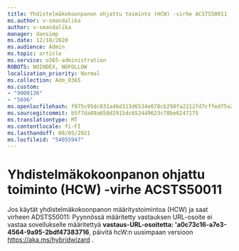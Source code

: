 ```yaml
---
title: Yhdistelmäkokoonpanon ohjattu toiminto (HCW) -virhe ACSTS50011
ms.author: v-smandalika
author: v-smandalika
manager: dansimp
ms.date: 12/18/2020
ms.audience: Admin
ms.topic: article
ms.service: o365-administration
ROBOTS: NOINDEX, NOFOLLOW
localization_priority: Normal
ms.collection: Adm_O365
ms.custom:
- "9000136"
- "5696"
ms.openlocfilehash: f075c95dc831a46d313d6534e078cb298fa2212fd7cffed75a2953e7e80603a9
ms.sourcegitcommit: b5f7da89a650d2915dc652449623c78be6247175
ms.translationtype: MT
ms.contentlocale: fi-FI
ms.lasthandoff: 08/05/2021
ms.locfileid: "54055947"
---
```

# <a name="hybrid-configuration-wizard-hcw-error-acsts50011"></a>Yhdistelmäkokoonpanon ohjattu toiminto (HCW) -virhe ACSTS50011

Jos käytät yhdistelmäkokoonpanon määritystoimintoa (HCW) ja saat virheen ADSTS50011: Pyynnössä määritetty vastauksen URL-osoite ei vastaa sovellukselle määritettyä **vastaus-URL-osoitetta: 'a0c73c16-a7e3-4564-9a95-2bdf47383716**, päivitä hcW:n uusimpaan versioon https://aka.ms/hybridwizard .




